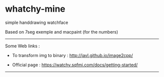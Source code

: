 # whatchy-mine
 simple handdrawing watchface

Based on 7seg exemple and macpaint (for the numbers)

************
Some Web links :

 - To transform img to binary :
http://javl.github.io/image2cpp/

 - Official page :
https://watchy.sqfmi.com/docs/getting-started/
************
